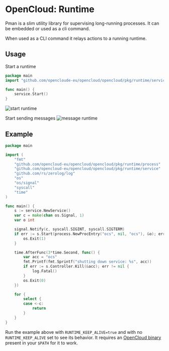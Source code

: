 # OpenCloud: Runtime

Pman is a slim utility library for supervising long-running processes. It can be embedded or used as a cli command.

When used as a CLI command it relays actions to a running runtime.

## Usage

Start a runtime

```go
package main
import "github.com/opencloude-eu/opencloud/opencloud/pkg/runtime/service"

func main() {
    service.Start()
}
```
![start runtime](https://imgur.com/F67hgQk.gif)

Start sending messages
![message runtime](https://imgur.com/O71RlsJ.gif)

## Example

```go
package main

import (
	"fmt"
	"github.com/opencloud-eu/opencloud/opencloud/pkg/runtime/process"
	"github.com/opencloud-eu/opencloud/opencloud/pkg/runtime/service"
	"github.com/rs/zerolog/log"
	"os"
	"os/signal"
	"syscall"
	"time"
)

func main() {
	s := service.NewService()
	var c = make(chan os.Signal, 1)
	var o int

	signal.Notify(c, syscall.SIGINT, syscall.SIGTERM)
	if err := s.Start(process.NewProcEntry("ocs", nil, "ocs"), &o); err != nil {
		os.Exit(1)
	}

	time.AfterFunc(3*time.Second, func() {
		var acc = "ocs"
		fmt.Printf(fmt.Sprintf("shutting down service: %s", acc))
		if err := s.Controller.Kill(&acc); err != nil {
			log.Fatal()
		}
		os.Exit(0)
	})

	for {
		select {
		case <-c:
			return
		}
	}
}
```

Run the example above with `RUNTIME_KEEP_ALIVE=true` and with no `RUNTIME_KEEP_ALIVE` set to see its behavior. It requires an [OpenCloud binary](https://github.com/opencloud-eu/opencloud/releases) present in your `$PATH` for it to work.
